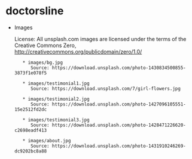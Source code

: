 # doctorsline

* Images	 
	 
	License: All unsplash.com images are licensed under the terms of the Creative Commons Zero, http://creativecommons.org/publicdomain/zero/1.0/ 	  
	 
		 * images/bg.jpg
			Source: https://download.unsplash.com/photo-1430834500855-3873f1e078f5

		 * images/testimonial1.jpg
			Source: https://download.unsplash.com/7/girl-flowers.jpg
		 
		 * images/testimonial2.jpg
			Source: https://download.unsplash.com/photo-1427096105551-15e2512fd2dc
		  
		 * images/testimonial3.jpg
			Source: https://download.unsplash.com/photo-1428471226620-c2698eadf413

		 * images/about.jpg
		 	Source: https://download.unsplash.com/photo-1431910246269-dc9202bc8a88
